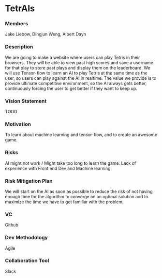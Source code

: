 # TetrAIs

### Members
Jake Liebow, Dingjun Weng, Albert Dayn

### Description
We are going to make a website where users can play Tetris in their browsers. They will be able to view past high scores and save a username for that play to store past plays and display them on the leaderboard. We will use Tensor-flow to learn an AI to play Tetris at the same time as the user, so users can play against the AI in realtime. The value we provide is to provide ultimate competitive environment, so the AI always gets better, continuously forcing the user to get better if they want to keep up.

### Vision Statement
TODO

### Motivation
To learn about machine learning and tensor-flow, and to create an awesome game.

### Risks
AI might not work / Might take too long to learn the game.
Lack of experience with Front end Dev and Machine learning

### Risk Mitigation Plan
We will start on the AI as soon as possible to reduce the risk of not having enough time for the algorithm to converge on an optimal solution and to maximize the time we have to get familiar with the problem.

### VC
Github

### Dev Methodology
Agile

### Collaboration Tool
Slack
